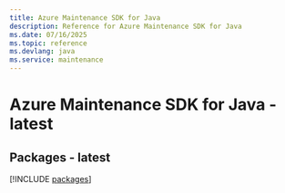 ```yaml
---
title: Azure Maintenance SDK for Java
description: Reference for Azure Maintenance SDK for Java
ms.date: 07/16/2025
ms.topic: reference
ms.devlang: java
ms.service: maintenance
---
```

# Azure Maintenance SDK for Java - latest
## Packages - latest
[!INCLUDE [packages](maintenance-index.md)]
